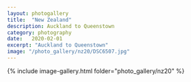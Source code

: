 ```yaml
---
layout: photogallery
title:  "New Zealand"
description: Auckland to Queenstown
category: photography
date:   2020-02-01
excerpt: "Auckland to Queenstown"
image: "/photo_gallery/nz20/DSC6507.jpg"
---
```

<!-- ## Berlin Over The Years -->
{% include image-gallery.html folder="photo_gallery/nz20" %}

